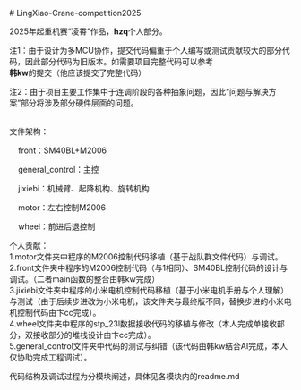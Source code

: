 \# LingXiao-Crane-competition2025

2025年起重机赛“凌霄”作品，<b>hzq</b>个人部分。<br>

注1：由于设计为多MCU协作，提交代码偏重于个人编写或测试贡献较大的部分代码，因此部分代码为旧版本。如需要项目完整代码可以参考<br><b>韩kw</b>的提交（他应该提交了完整代码）<br>

注2：由于项目主要工作集中于连调阶段的各种抽象问题，因此“问题与解决方案”部分将涉及部分硬件层面的问题。<br><br>


文件架构：<br>

&nbsp;&nbsp;&nbsp;&nbsp;front：SM40BL+M2006<br>

&nbsp;&nbsp;&nbsp;&nbsp;general\_control：主控<br>

&nbsp;&nbsp;&nbsp;&nbsp;jixiebi：机械臂、起降机构、旋转机构<br>

&nbsp;&nbsp;&nbsp;&nbsp;motor：左右控制M2006<br>

&nbsp;&nbsp;&nbsp;&nbsp;wheel：前进后退控制<br>



个人贡献：<br>
1.motor文件夹中程序的M2006控制代码移植（基于战队群文件代码）与调试。<br>
2.front文件夹中程序的M2006控制代码（与1相同）、SM40BL控制代码的设计与调试。（二者main函数的整合由韩kw完成）<br>
3.jixiebi文件夹中程序的小米电机控制代码移植（基于小米电机手册与个人理解）与测试（由于后续步进改为小米电机，该文件夹与最终版不同，替换步进的小米电机控制代码由卞cc完成）。<br>
4.wheel文件夹中程序的stp\_23l数据接收代码的移植与修改（本人完成单接收部分，双接收部分的堆栈设计由卞cc完成）。<br>
5.general\_control文件夹中代码的测试与纠错（该代码由韩kw结合AI完成，本人仅协助完成工程调试）。<br>

代码结构及调试过程为分模块阐述，具体见各模块内的readme.md
